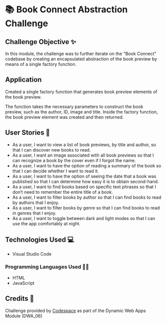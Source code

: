# 📚 Book Connect Abstraction Challenge

## Challenge Objective ✨

In this module, the challenge was to further iterate on the "Book Connect" codebase by creating an encapsulated abstraction of the book preview by means of a single factory function.

## Application

Created a single factory function that generates book preview elements of the book preview.

The function takes the necessary parameters to construct the book preview, such as the author, ID, image and title. Inside the factory function, the book preview element was created and then returned.

## User Stories 📖

- As a user, I want to view a list of book previews, by title and author, so that I can discover new books to read.
- As a user, I want an image associated with all book previews so that I can recognize a book by the cover even if I forgot the name.
- As a user, I want to have the option of reading a summary of the book so that I can decide whether I want to read it.
- As a user, I want to have the option of seeing the date that a book was published so that I can determine how easy it is to obtain second-hand.
- As a user, I want to find books based on specific text phrases so that I don’t need to remember the entire title of a book.
- As a user, I want to filter books by author so that I can find books to read by authors that I enjoy.
- As a user, I want to filter books by genre so that I can find books to read in genres that I enjoy.
- As a user, I want to toggle between dark and light modes so that I can use the app comfortably at night.

## Technologies Used 💻

- Visual Studio Code

### Programming Languages Used 👨‍💻

- HTML
- JavaScript

## Credits 👏

Challenge provided by [Codespace](https://www.codespace.co.za/) as part of the Dynamic Web Apps Module (DWA_06)
